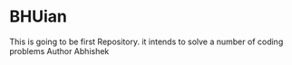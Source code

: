 # BHUian
This is going to be first Repository. it intends to solve a number of coding problems 
Author Abhishek
